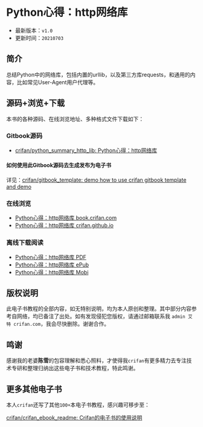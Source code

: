# Python心得：http网络库

* 最新版本：`v1.0`
* 更新时间：`20210703`

## 简介

总结Python中的网络库，包括内置的urllib，以及第三方库requests，和通用的内容，比如常见User-Agent用户代理等。

## 源码+浏览+下载

本书的各种源码、在线浏览地址、多种格式文件下载如下：

### Gitbook源码

* [crifan/python_summary_http_lib: Python心得：http网络库](https://github.com/crifan/python_summary_http_lib)

#### 如何使用此Gitbook源码去生成发布为电子书

详见：[crifan/gitbook_template: demo how to use crifan gitbook template and demo](https://github.com/crifan/gitbook_template)

### 在线浏览

* [Python心得：http网络库 book.crifan.com](http://book.crifan.com/books/python_summary_http_lib/website)
* [Python心得：http网络库 crifan.github.io](https://crifan.github.io/python_summary_http_lib/website)

### 离线下载阅读

* [Python心得：http网络库 PDF](http://book.crifan.com/books/python_summary_http_lib/pdf/python_summary_http_lib.pdf)
* [Python心得：http网络库 ePub](http://book.crifan.com/books/python_summary_http_lib/epub/python_summary_http_lib.epub)
* [Python心得：http网络库 Mobi](http://book.crifan.com/books/python_summary_http_lib/mobi/python_summary_http_lib.mobi)

## 版权说明

此电子书教程的全部内容，如无特别说明，均为本人原创和整理。其中部分内容参考自网络，均已备注了出处。如有发现侵犯您版权，请通过邮箱联系我 `admin 艾特 crifan.com`，我会尽快删除。谢谢合作。

## 鸣谢

感谢我的老婆**陈雪**的包容理解和悉心照料，才使得我`crifan`有更多精力去专注技术专研和整理归纳出这些电子书和技术教程，特此鸣谢。

## 更多其他电子书

本人`crifan`还写了其他`100+`本电子书教程，感兴趣可移步至：

[crifan/crifan_ebook_readme: Crifan的电子书的使用说明](https://github.com/crifan/crifan_ebook_readme)
